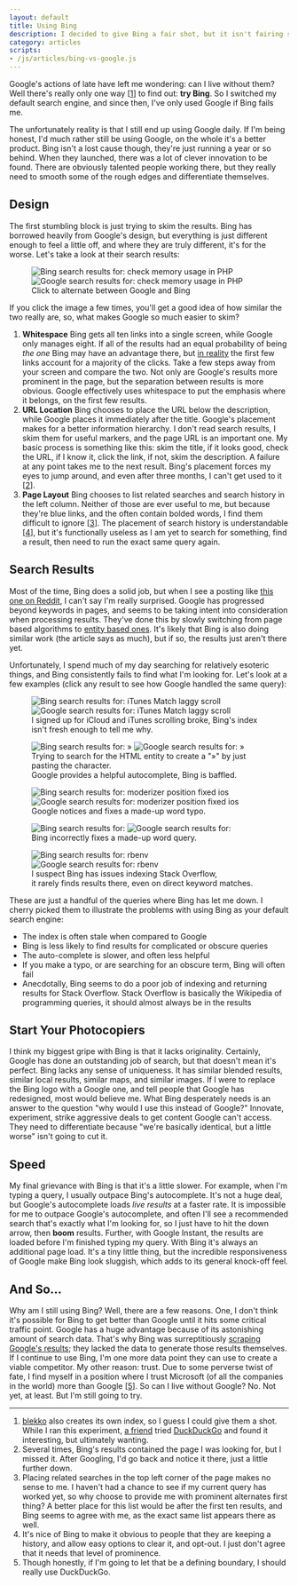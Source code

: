 ```yaml
---
layout: default
title: Using Bing
description: I decided to give Bing a fair shot, but it isn't fairing so well.
category: articles
scripts:
- /js/articles/bing-vs-google.js
---
```

Google's actions of late have left me wondering: can I live without them? Well there's really only one way \[[1](#footnotes)\] to find out: **try Bing**. So I switched my default search engine, and since then, I've only used Google if Bing fails me.

The unfortunately reality is that I still end up using Google daily. If I'm being honest, I'd much rather still be using Google, on the whole it's a better product. Bing isn't a lost cause though, they're just running a year or so behind. When they launched, there was a lot of clever innovation to be found. There are obviously talented people working there, but they really need to smooth some of the rough edges and differentiate themselves.


## Design

The first stumbling block is just trying to skim the results. Bing has borrowed heavily from Google's design, but everything is just different enough to feel a little off, and where they are truly different, it's for the worse. Let's take a look at their search results:

<figure class="full" id="results-comparison">
	<img src="http://static.keithsilgard.com/images/articles/bing-vs-google/example-1-bing.png" alt="Bing search results for: check memory usage in PHP">
	<img src="http://static.keithsilgard.com/images/articles/bing-vs-google/example-1-google.png" alt="Google search results for: check memory usage in PHP">
	<figcaption>Click to alternate between Google and Bing</figcaption>
</figure>

If you click the image a few times, you'll get a good idea of how similar the two really are, so, what makes Google so much easier to skim?

1.	**Whitespace**
	Bing gets all ten links into a single screen, while Google only manages eight. If all of the results had an equal probability of being *the one* Bing may have an advantage there, but [in reality](http://www.seomoz.org/blog/mission-imposserpble-establishing-clickthrough-rates) the first few links account for a majority of the clicks. Take a few steps away from your screen and compare the two. Not only are Google's results more prominent in the page, but the separation between results is more obvious. Google effectively uses whitespace to put the emphasis where it belongs, on the first few results.
2.	**URL Location**
	Bing chooses to place the URL below the description, while Google places it immediately after the title. Google's placement makes for a better information hierarchy. I don't read search results, I skim them for useful markers, and the page URL is an important one. My basic process is something like this: skim the title, if it looks good, check the URL, if I know it, click the link, if not, skim the description. A failure at any point takes me to the next result. Bing's placement forces my eyes to jump around, and even after three months, I can't get used to it \[[2](#footnotes)\].
3.	**Page Layout**
	Bing chooses to list related searches and search history in the left column. Neither of those are ever useful to me, but because they're blue links, and the often contain bolded words, I find them difficult to ignore \[[3](#footnotes)\]. The placement of search history is understandable \[[4](#footnotes)\], but it's functionally useless as I am yet to search for something, find a result, then need to run the exact same query again.

## Search Results

Most of the time, Bing does a solid job, but when I see a posting like [this one on Reddit](http://www.reddit.com/r/pics/comments/l80eb/why_i_use_google_a_comparison_vs_bing_yahoo/), I can't say I'm really surprised. Google has progressed beyond keywords in pages, and seems to be taking intent into consideration when processing results. They've done this by slowly switching from page based algorithms to [entity based ones](http://justinbriggs.org/entity-search-results-the-on-going-evolution-of-search). It's likely that Bing is also doing similar work (the article says as much), but if so, the results just aren't there yet.

Unfortunately, I spend much of my day searching for relatively esoteric things, and Bing consistently fails to find what I'm looking for. Let's look at a few examples (click any result to see how Google handled the same query):

<figure class="full">
	<img src="http://static.keithsilgard.com/images/articles/bing-vs-google/example-2-bing.png" alt="Bing search results for: iTunes Match laggy scroll">
	<img src="http://static.keithsilgard.com/images/articles/bing-vs-google/example-2-google.png" alt="Google search results for: iTunes Match laggy scroll">
	<figcaption>I signed up for iCloud and iTunes scrolling broke, Bing's index isn't fresh enough to tell me why.</figcaption>
</figure>

<figure class="full">
	<img src="http://static.keithsilgard.com/images/articles/bing-vs-google/example-3-bing.png" alt="Bing search results for: &raquo;">
	<img src="http://static.keithsilgard.com/images/articles/bing-vs-google/example-3-google.png" alt="Google search results for: &raquo;">
	<figcaption>Trying to search for the HTML entity to create a "&raquo;" by just pasting the character.<br> Google provides a helpful autocomplete, Bing is baffled.</figcaption>
</figure>

<figure class="full">
	<img src="http://static.keithsilgard.com/images/articles/bing-vs-google/example-4-bing.png" alt="Bing search results for: moderizer position fixed ios">
	<img src="http://static.keithsilgard.com/images/articles/bing-vs-google/example-4-google.png" alt="Google search results for: moderizer position fixed ios">
	<figcaption>Google notices and fixes a made-up word typo.</figcaption>
</figure>

<figure class="full">
	<img src="http://static.keithsilgard.com/images/articles/bing-vs-google/example-5-bing.png" alt="Bing search results for: ">
	<img src="http://static.keithsilgard.com/images/articles/bing-vs-google/example-5-google.png" alt="Google search results for: ">
	<figcaption>Bing incorrectly fixes a made-up word query.</figcaption>
</figure>

<figure class="full">
	<img src="http://static.keithsilgard.com/images/articles/bing-vs-google/example-6-bing.png" alt="Bing search results for: rbenv">
	<img src="http://static.keithsilgard.com/images/articles/bing-vs-google/example-6-google.png" alt="Google search results for: rbenv">
	<figcaption>I suspect Bing has issues indexing Stack Overflow, <br>it rarely finds results there, even on direct keyword matches.</figcaption>
</figure>

These are just a handful of the queries where Bing has let me down. I cherry picked them to illustrate the problems with using Bing as your default search engine:

- 	The index is often stale when compared to Google
- 	Bing is less likely to find results for complicated or obscure queries
- 	The auto-complete is slower, and often less helpful
- 	If you make a typo, or are searching for an obscure term, Bing will often fail
- 	Anecdotally, Bing seems to do a poor job of indexing and returning results for Stack Overflow. Stack Overflow is basically the Wikipedia of programming queries, it should almost always be in the results

## Start Your Photocopiers

I think my biggest gripe with Bing is that it lacks originality. Certainly, Google has done an outstanding job of search, but that doesn't mean it's perfect. Bing lacks any sense of uniqueness. It has similar blended results, similar local results, similar maps, and similar images. If I were to replace the Bing logo with a Google one, and tell people that Google has redesigned, most would believe me. What Bing desperately needs is an answer to the question "why would I use this instead of Google?" Innovate, experiment, strike aggressive deals to get content Google can't access. They need to differentiate because "we're basically identical, but a little worse" isn't going to cut it.

## Speed

My final grievance with Bing is that it's a little slower. For example, when I'm typing a query, I usually outpace Bing's autocomplete. It's not a huge deal, but Google's autocomplete loads *live results* at a faster rate. It is impossible for me to outpace Google's autocomplete, and often I'll see a recommended search that's exactly what I'm looking for, so I just have to hit the down arrow, then **boom** results. Further, with Google Instant, the results are loaded before I'm finished typing my query. With Bing it's always an additional page load. It's a tiny little thing, but the incredible responsiveness of Google make Bing look sluggish, which adds to its general knock-off feel.

## And So...

Why am I still using Bing? Well, there are a few reasons. One, I don't think it's possible for Bing to get better than Google until it hits some critical traffic point. Google has a huge advantage because of its astonishing amount of search data. That's why Bing was surreptitiously [scraping Google's results](http://searchengineland.com/google-bing-is-cheating-copying-our-search-results-62914); they lacked the data to generate those results themselves. If I continue to use Bing, I'm one more data point they can use to create a viable competitor. My other reason: trust. Due to some perverse twist of fate, I find myself in a position where I trust Microsoft (of all the companies in the world) more than Google \[[5](#footnotes)\]. So can I live without Google? No. Not yet, at least. But I'm still going to try.

<hr id="footnotes">

1.	[blekko](http://www.blekko.com) also creates its own index, so I guess I could give them a shot. While I ran this experiment, [a friend](http://brenthousen.com) tried [DuckDuckGo](http://duckduckgo.com) and found it interesting, but ultimately wanting.
2.	Several times, Bing's results contained the page I was looking for, but I missed it. After Googling, I'd go back and notice it there, just a little further down.
3.	Placing related searches in the top left corner of the page makes no sense to me. I haven't had a chance to see if my current query has worked yet, so why choose to provide me with prominent alternates first thing? A better place for this list would be after the first ten results, and Bing seems to agree with me, as the exact same list appears there as well.
4.	It's nice of Bing to make it obvious to people that they are keeping a history, and allow easy options to clear it, and opt-out. I just don't agree that it needs that level of prominence.
5.	Though honestly, if I'm going to let that be a defining boundary, I should really use DuckDuckGo.